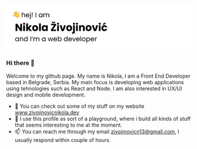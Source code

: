 ![Hej!](hej.png)

### Hi there 👋

Welcome to my github page. My name is Nikola, I am a Front End Developer based in Belgrade, Serbia.
My main focus is developing web applications using tehnologies such as React and Node. I am also
interested in UX/UI design and mobile development.

-   🔭 You can check out some of my stuff on my website www.zivojinovicnikola.dev
-   🌱 I use this profile as sort of a playground, where i build all kinds of stuff that seems interesting to me at the moment.
-   📫 You can reach me through my email zivojinovicn13@gmail.com, I usually respond within couple of hours.
